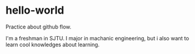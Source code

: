 # hello-world
Practice about github flow.

I'm a freshman in SJTU. I major in machanic engineering, but i also want to learn cool knowledges about learning.
